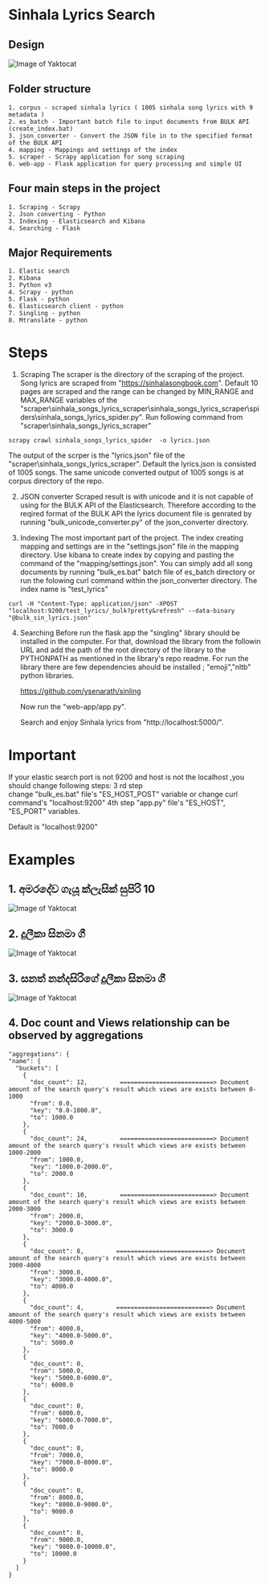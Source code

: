 # Sinhala Lyrics Search

## Design
![Image of Yaktocat](https://github.com/charlie9526/sinhala_lyrics_search/blob/master/images/IR_ARCHITECTURE.jpg)

## Folder structure 

    1. corpus - scraped sinhala lyrics ( 1005 sinhala song lyrics with 9 metadata )
    2. es_batch - Important batch file to input documents from BULK API (create_index.bat)
    3. json_converter - Convert the JSON file in to the specified format of the BULK API
    4. mapping - Mappings and settings of the index
    5. scraper - Scrapy application for song scraping 
    6. web-app - Flask application for query processing and simple UI


## Four main steps in the project
    1. Scraping - Scrapy 
    2. Json converting - Python
    3. Indexing - Elasticsearch and Kibana  
    4. Searching - Flask 

## Major Requirements 
    1. Elastic search 
    2. Kibana 
    3. Python v3 
    4. Scrapy - python  
    5. Flask - python 
    6. Elasticsearch client - python 
    7. Singling - python 
    8. Mtranslate - python 

# Steps
1) Scraping
    The scraper is the directory of the scraping of the project. Song lyrics are scraped from "https://sinhalasongbook.com". Default 10 pages are scraped and the range can           be changed by MIN_RANGE and MAX_RANGE variables of the  "scraper\sinhala_songs_lyrics_scraper\sinhala_songs_lyrics_scraper\spiders\sinhala_songs_lyrics_spider.py". 
    Run following command from "scraper\sinhala_songs_lyrics_scraper" 
        
```
scrapy crawl sinhala_songs_lyrics_spider  -o lyrics.json
```

   The output of the scrper is the "lyrics.json" file of the "scraper\sinhala_songs_lyrics_scraper". Default the lyrics.json is consisted of 1005 songs. The same unicode            converted output of 1005 songs is at corpus directory of the repo. 

2) JSON converter
    Scraped result is with unicode and it is not capable of using for the BULK API of the Elasticsearch. Therefore according to the reqired format of the BULK API the lyrics         document file is genrated by running "bulk_unicode_converter.py" of the json_converter directory.

3) Indexing
    The most important part of the project. The index creating mapping and settings are in the "settings.json" file in the mapping directory. Use kibana to create index by           copying and pasting the command of the "mapping/settings.json". You can simply add all song documents by running "bulk_es.bat" batch file of es_batch directory or           run the folowing curl command within the json_converter directory. The index name is "test_lyrics"

```
curl -H "Content-Type: application/json" -XPOST "localhost:9200/test_lyrics/_bulk?pretty&refresh" --data-binary "@bulk_sin_lyrics.json"
```

4) Searching
    Before run the flask app the "singling" library should be installed in the computer. For that, download the library from the followin URL and add the path of the root           directory of the library to the PYTHONPATH as mentioned in the library's repo readme. For run the library there are few dependencies ahould be installed ; "emoji","nltb"         python libraries.

    https://github.com/ysenarath/sinling

    Now run the "web-app/app.py".

    Search and enjoy Sinhala lyrics from "http://localhost:5000/".
# Important
If your elastic search port is not 9200 and host is not the localhost ,you should change following steps:
3 rd step  
    change "bulk_es.bat" file's "ES_HOST_POST" variable or change curl command's "localhost:9200" 
4th step 
    "app.py" file's "ES_HOST", "ES_PORT" variables.
    
Default is "localhost:9200"

# Examples
## 1. අමරදේව ගැයූ ක්ලැසික් සුපිරි 10
![Image of Yaktocat](https://github.com/charlie9526/sinhala_lyrics_search/blob/master/images/sample%202.jpg)

## 2. දුලීකා සිනමා ගී
![Image of Yaktocat](https://github.com/charlie9526/sinhala_lyrics_search/blob/master/images/sample%203.jpg)

## 3. සනත් නන්දසිරිගේ දුලීකා සිනමා ගී
![Image of Yaktocat](https://github.com/charlie9526/sinhala_lyrics_search/blob/master/images/sample%204.jpg)

## 4. Doc count and Views relationship can be observed by aggregations
    
    "aggregations": {
    "name": {
      "buckets": [
        {
          "doc_count": 12,         ==========================> Document amount of the search query's result which views are exists between 0-1000
          "from": 0.0, 
          "key": "0.0-1000.0", 
          "to": 1000.0
        }, 
        {
          "doc_count": 24,         ==========================> Document amount of the search query's result which views are exists between 1000-2000
          "from": 1000.0, 
          "key": "1000.0-2000.0", 
          "to": 2000.0
        }, 
        {
          "doc_count": 10,         ==========================> Document amount of the search query's result which views are exists between 2000-3000 
          "from": 2000.0, 
          "key": "2000.0-3000.0", 
          "to": 3000.0
        }, 
        {
          "doc_count": 8,         ==========================> Document amount of the search query's result which views are exists between 3000-4000
          "from": 3000.0, 
          "key": "3000.0-4000.0", 
          "to": 4000.0
        }, 
        {
          "doc_count": 4,         ==========================> Document amount of the search query's result which views are exists between 4000-5000
          "from": 4000.0, 
          "key": "4000.0-5000.0", 
          "to": 5000.0
        }, 
        {
          "doc_count": 0, 
          "from": 5000.0, 
          "key": "5000.0-6000.0", 
          "to": 6000.0
        }, 
        {
          "doc_count": 0, 
          "from": 6000.0, 
          "key": "6000.0-7000.0", 
          "to": 7000.0
        }, 
        {
          "doc_count": 0, 
          "from": 7000.0, 
          "key": "7000.0-8000.0", 
          "to": 8000.0
        }, 
        {
          "doc_count": 0, 
          "from": 8000.0, 
          "key": "8000.0-9000.0", 
          "to": 9000.0
        }, 
        {
          "doc_count": 0, 
          "from": 9000.0, 
          "key": "9000.0-10000.0", 
          "to": 10000.0
        }
      ]
    }
   
